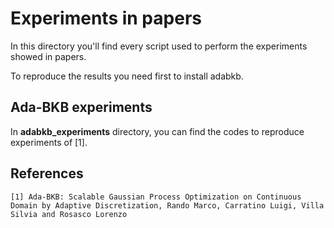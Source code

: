 # Experiments in papers
In this directory you'll find every script used to perform the experiments showed in papers. 

To reproduce the results you need first to install adabkb.

## Ada-BKB experiments
In **adabkb_experiments** directory, you can find the codes to reproduce experiments of [1].


## References
~~~
[1] Ada-BKB: Scalable Gaussian Process Optimization on Continuous Domain by Adaptive Discretization, Rando Marco, Carratino Luigi, Villa Silvia and Rosasco Lorenzo
~~~
